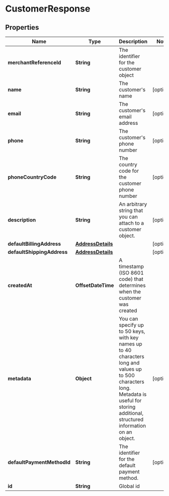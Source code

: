 

# CustomerResponse


## Properties

| Name | Type | Description | Notes |
|------------ | ------------- | ------------- | -------------|
|**merchantReferenceId** | **String** | The identifier for the customer object |  |
|**name** | **String** | The customer&#39;s name |  [optional] |
|**email** | **String** | The customer&#39;s email address |  [optional] |
|**phone** | **String** | The customer&#39;s phone number |  [optional] |
|**phoneCountryCode** | **String** | The country code for the customer phone number |  [optional] |
|**description** | **String** | An arbitrary string that you can attach to a customer object. |  [optional] |
|**defaultBillingAddress** | [**AddressDetails**](AddressDetails.md) |  |  [optional] |
|**defaultShippingAddress** | [**AddressDetails**](AddressDetails.md) |  |  [optional] |
|**createdAt** | **OffsetDateTime** | A timestamp (ISO 8601 code) that determines when the customer was created |  |
|**metadata** | **Object** | You can specify up to 50 keys, with key names up to 40 characters long and values up to 500 characters long. Metadata is useful for storing additional, structured information on an object. |  [optional] |
|**defaultPaymentMethodId** | **String** | The identifier for the default payment method. |  [optional] |
|**id** | **String** | Global id |  |



